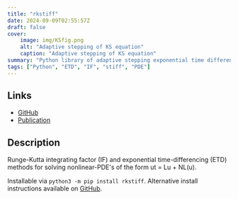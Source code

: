 ```yaml
---
title: "rkstiff"
date: 2024-09-09T02:55:57Z
draft: false
cover:
    image: img/KSfig.png
    alt: "Adaptive stepping of KS equation"
    caption: "Adaptive stepping of KS equation"
summary: "Python library of adaptive stepping exponential time differencing and integrating factor methods for solving stiff nonlinear equations"
tags: ["Python", "ETD", "IF", "stiff", "PDE"]
---
```


## Links

* [GitHub](https://github.com/whalenpt/rkstiff)
* [Publication](https://www.sciencedirect.com/science/article/abs/pii/S0021999114006743)

## Description

Runge-Kutta integrating factor (IF) and exponential time-differencing (ETD) methods for solving nonlinear-PDE's of the form ut = Lu + NL(u).

Installable via `python3 -m pip install rkstiff`. Alternative install instructions available on [GitHub](https://github.com/whalenpt/rkstiff?tab=readme-ov-file#installation).
